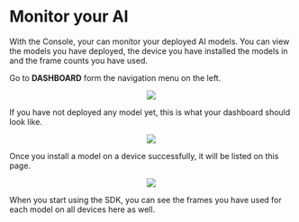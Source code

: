 # Monitor your AI

With the Console, your can monitor your deployed AI models. You can view the models you have deployed, the device you have installed the models in and the frame counts you have used.

Go to __DASHBOARD__ form the navigation menu on the left.

<p align="center">
    <img src="../img/console/Dashboard/Dashboard.png">
</p>

If you have not deployed any model yet, this is what your dashboard should look like.

<p align="center">
    <img src="../img/console/empty_dashboard.png">
</p>

Once you install a model on a device successfully, it will be listed on this page.

<p align="center">
    <img src="../img/console/monitor_devices.png">
</p>

When you start using the SDK, you can see the frames you have used for each model on all devices here as well.